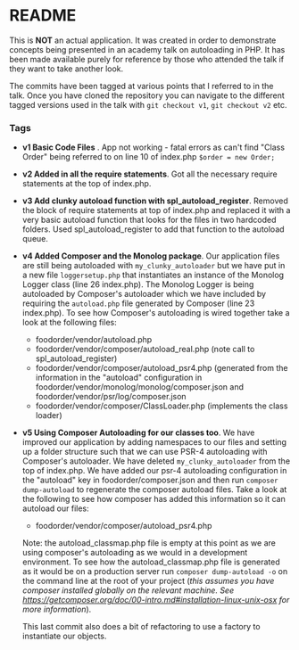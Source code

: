 # README

This is **NOT** an actual application. It was created in order to demonstrate
concepts being presented in an academy talk on autoloading in PHP. It has
been made available purely for reference by those who attended the talk
if they want to take another look.


The commits have been tagged at various points that I referred to in the
talk. Once you have cloned the repository you can navigate to the different
tagged versions used in the talk with `git checkout v1`, `git checkout v2`
etc.


### Tags

* __v1 Basic Code Files__ . App not working - fatal errors as can't
find "Class Order" being referred to on line 10 of index.php
`$order = new Order;`

* __v2 Added in all the require statements__. Got all the necessary
require statements at the top of index.php.

* __v3 Add clunky autoload function with spl_autoload_register__. Removed
the block of require statements at top of index.php and replaced it
with a very basic autoload function that looks for the files in two
hardcoded folders. Used spl_autoload_register to add that function
to the autoload queue.

* __v4 Added Composer and the Monolog package__. Our application files
are still being autoloaded with `my_clunky_autoloader` but we have
put in a new file `loggersetup.php` that instantiates an instance
of the Monolog Logger class (line 26 index.php). The Monolog Logger
is being autoloaded by Composer's autoloader which we have included
by requiring the `autoload.php` file generated by Composer (line 23
index.php). To see how Composer's autoloading is wired together take a look
at the following files:
  * foodorder/vendor/autoload.php
  * foodorder/vendor/composer/autoload_real.php (note call to spl_autoload_register)
  * foodorder/vendor/composer/autoload_psr4.php (generated from the information
  in the "autoload" configuration in foodorder/vendor/monolog/monolog/composer.json and
  foodorder/vendor/psr/log/composer.json
  * foodorder/vendor/composer/ClassLoader.php (implements the class loader)

* __v5 Using Composer Autoloading for our classes too__. We have
improved our application by adding namespaces to our files and setting
up a folder structure such that we can use PSR-4 autoloading with
Composer's autoloader. We have deleted `my_clunky_autoloader` from the
top of index.php. We have added our psr-4 autoloading configuration in the
"autoload" key in foodorder/composer.json and then run `composer dump-autoload`
to regenerate the composer autoload files. Take a look at the following
to see how composer has added this information so it can autoload
our files:
  * foodorder/vendor/composer/autoload_psr4.php

  Note: the autoload_classmap.php file is empty at this point as we are
  using composer's autoloading as we would in a development environment.
  To see how the autoload_classmap.php file is generated as it would be
  on a production server run `composer dump-autoload -o` on the command
  line at the root of your project (*this assumes you have composer installed
  globally on the relevant machine. See https://getcomposer.org/doc/00-intro.md#installation-linux-unix-osx
  for more information*).
  
  This last commit also does a bit of refactoring to use a factory to instantiate our objects.

